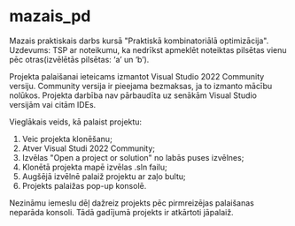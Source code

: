 # mazais_pd
Mazais praktiskais darbs kursā "Praktiskā kombinatoriālā optimizācija".
Uzdevums: TSP ar noteikumu, ka nedrīkst apmeklēt noteiktas pilsētas vienu pēc otras(izvēlētās pilsētas: ‘a’ un ‘b’).

Projekta palaišanai ieteicams izmantot Visual Studio 2022 Community versiju. Community versija ir pieejama bezmaksas, ja to izmanto mācību nolūkos. Projekta darbība nav pārbaudīta uz senākām Visual Studio versijām vai citām IDEs.

Vieglākais veids, kā palaist projektu:
1. Veic projekta klonēšanu;
2. Atver Visual Studi 2022 Community;
3. Izvēlas "Open a project or solution" no labās puses izvēlnes;
4. Klonētā projekta mapē izvēlas .sln failu;
5. Augšējā izvēlnē palaiž projektu ar zaļo bultu;
6. Projekts palaižas pop-up konsolē.

Nezināmu iemeslu dēļ dažreiz projekts pēc pirmreizējas palaišanas neparāda konsoli. Tādā gadījumā projekts ir atkārtoti jāpalaiž.
